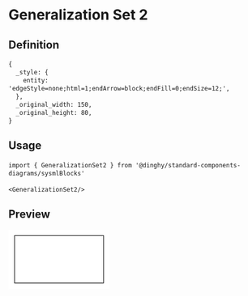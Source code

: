 # Generalization Set 2

## Definition

```
{
  _style: { 
    entity: 'edgeStyle=none;html=1;endArrow=block;endFill=0;endSize=12;',
  },
  _original_width: 150,
  _original_height: 80,
}
```

## Usage

```
import { GeneralizationSet2 } from '@dinghy/standard-components-diagrams/sysmlBlocks'

<GeneralizationSet2/>
```

## Preview

<img src="./generalization-set-2.png" width="200"/>
